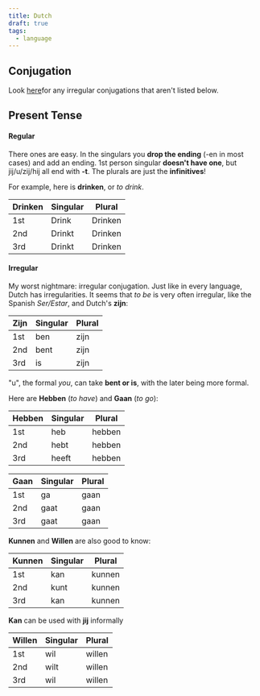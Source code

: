 ```yaml
---
title: Dutch
draft: true
tags: 
  - language
---
```


## Conjugation

Look [here](https://www.verbix.com/languages/dutch)for any irregular conjugations that aren't listed below.

## Present Tense
#### Regular
There ones are easy. In the singulars you **drop the ending** (-en in most cases) and add an ending. 1st person singular **doesn't have one**, but jij/u/zij/hij all end with **-t**. The plurals are just the **infinitives**!

For example, here is **drinken**, or _to drink_.

| Drinken | Singular | Plural  |
| ------- | -------- | ------- |
| 1st     | Drink    | Drinken |
| 2nd     | Drinkt   | Drinken |
| 3rd     | Drinkt   | Drinken |

#### Irregular
My worst nightmare: irregular conjugation. Just like in every language, Dutch has irregularities. It seems that _to be_ is very often irregular, like the Spanish _Ser/Estar_, and Dutch's **zijn**:

| Zijn | Singular | Plural |
| ---- | -------- | ------ |
| 1st  | ben      | zijn   |
| 2nd  | bent     | zijn   |
| 3rd  | is       | zijn   |
"u", the formal _you_, can take **bent or is**, with the later being more formal.

Here are **Hebben** (_to have_) and **Gaan** (_to go_):

| Hebben | Singular | Plural |
| ------ | -------- | ------ |
| 1st    | heb      | hebben |
| 2nd    | hebt     | hebben |
| 3rd    | heeft    | hebben |

| Gaan | Singular | Plural |
| ---- | -------- | ------ |
| 1st  | ga       | gaan   |
| 2nd  | gaat     | gaan   |
| 3rd  | gaat     | gaan   |


**Kunnen** and **Willen** are also good to know:

| Kunnen | Singular | Plural |
| ------ | -------- | ------ |
| 1st    | kan      | kunnen |
| 2nd    | kunt     | kunnen |
| 3rd    | kan      | kunnen |
**Kan** can be used with **jij** informally

| Willen | Singular | Plural |
| ------ | -------- | ------ |
| 1st    | wil      | willen |
| 2nd    | wilt     | willen |
| 3rd    | wil      | willen |

